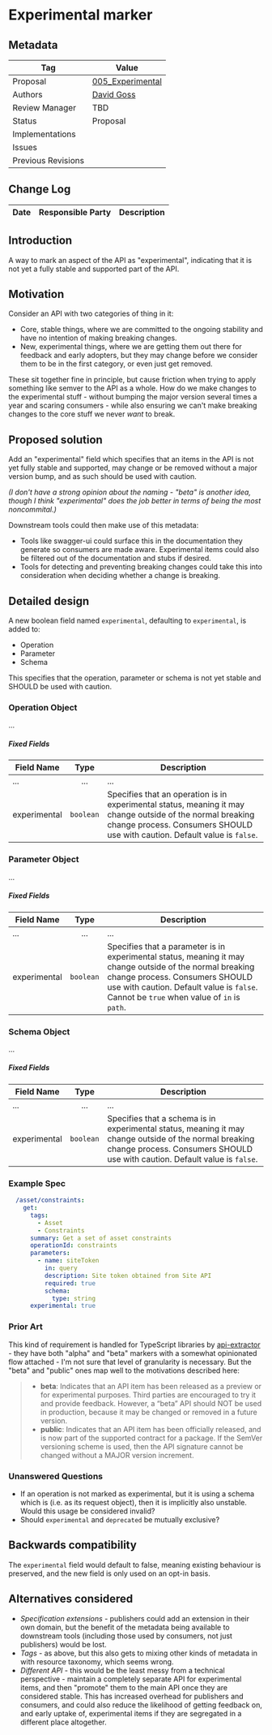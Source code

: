 # Experimental marker

## Metadata

|Tag |Value |
|---- | ---------------- |
|Proposal |[005_Experimental](https://github.com/OAI/OpenAPI-Specification/tree/master/proposals/005_Experimental.md)|
|Authors|[David Goss](https://github.com/davidjgoss)|
|Review Manager |TBD |
|Status |Proposal|
|Implementations ||
|Issues ||
|Previous Revisions ||

## Change Log

|Date |Responsible Party |Description |
|---- | ---------------- | ---------- |

## Introduction

A way to mark an aspect of the API as "experimental", indicating that it is not yet a fully stable and supported part of the API.

## Motivation

Consider an API with two categories of thing in it:

- Core, stable things, where we are committed to the ongoing stability and have no intention of making breaking changes.
- New, experimental things, where we are getting them out there for feedback and early adopters, but they may change before we consider them to be in the first category, or even just get removed.

These sit together fine in principle, but cause friction when trying to apply something like semver to the API as a whole. How do we make changes to the experimental stuff - without bumping the major version several times a year and scaring consumers - while also ensuring we can't make breaking changes to the core stuff we never _want_ to break.

## Proposed solution

Add an "experimental" field which specifies that an items in the API is not yet fully stable and supported, may change or be removed without a major version bump, and as such should be used with caution.

_(I don't have a strong opinion about the naming - "beta" is another idea, though I think "experimental" does the job better in terms of being the most noncommital.)_

Downstream tools could then make use of this metadata:

- Tools like swagger-ui could surface this in the documentation they generate so consumers are made aware. Experimental items could also be filtered out of the documentation and stubs if desired.
- Tools for detecting and preventing breaking changes could take this into consideration when deciding whether a change is breaking.

## Detailed design

A new boolean field named `experimental`, defaulting to `experimental`, is added to:

- Operation
- Parameter
- Schema

This specifies that the operation, parameter or schema is not yet stable and SHOULD be used with caution.

### Operation Object

...

##### Fixed Fields

Field Name | Type | Description
---|:---:|---
... | ... | ...
<a name="operationExperimental"></a>experimental | `boolean` | Specifies that an operation is in experimental status, meaning it may change outside of the normal breaking change process. Consumers SHOULD use with caution. Default value is `false`.

### Parameter Object

...

##### Fixed Fields

Field Name | Type | Description
---|:---:|---
... | ... | ...
<a name="parameterExperimental"></a>experimental | `boolean` | Specifies that a parameter is in experimental status, meaning it may change outside of the normal breaking change process. Consumers SHOULD use with caution. Default value is `false`. Cannot be `true` when value of `in` is `path`.

### Schema Object

...

##### Fixed Fields

Field Name | Type | Description
---|:---:|---
... | ... | ...
<a name="schemaExperimental"></a>experimental | `boolean` | Specifies that a schema is in experimental status, meaning it may change outside of the normal breaking change process. Consumers SHOULD use with caution. Default value is `false`.

### Example Spec

```yaml
  /asset/constraints:
    get:
      tags:
        - Asset
        - Constraints
      summary: Get a set of asset constraints
      operationId: constraints
      parameters:
        - name: siteToken
          in: query
          description: Site token obtained from Site API
          required: true
          schema:
            type: string
      experimental: true
```
### Prior Art

This kind of requirement is handled for TypeScript libraries by [api-extractor](https://api-extractor.com/pages/tsdoc/doc_comment_syntax/#release-tags) - they have both "alpha" and "beta" markers with a somewhat opinionated flow attached - I'm not sure that level of granularity is necessary. But the "beta" and "public" ones map well to the motivations described here:

> - **beta**: Indicates that an API item has been released as a preview or for experimental purposes. Third parties are encouraged to try it and provide feedback. However, a “beta” API should NOT be used in production, because it may be changed or removed in a future version.
> - **public**: Indicates that an API item has been officially released, and is now part of the supported contract for a package. If the SemVer versioning scheme is used, then the API signature cannot be changed without a MAJOR version increment.

### Unanswered Questions

- If an operation is not marked as experimental, but it is using a schema which is (i.e. as its request object), then it is implicitly also unstable. Would this usage be considered invalid?
- Should `experimental` and `deprecated` be mutually exclusive?

## Backwards compatibility

The `experimental` field would default to false, meaning existing behaviour is preserved, and the new field is only used on an opt-in basis.

## Alternatives considered

- _Specification extensions_ - publishers could add an extension in their own domain, but the benefit of the metadata being available to downstream tools (including those used by consumers, not just publishers) would be lost.
- _Tags_ - as above, but this also gets to mixing other kinds of metadata in with resource taxonomy, which seems wrong.
- _Different API_ - this would be the least messy from a technical perspective - maintain a completely separate API for experimental items, and then "promote" them to the main API once they are considered stable. This has increased overhead for publishers and consumers, and could also reduce the likelihood of getting feedback on, and early uptake of, experimental items if they are segregated in a different place altogether.

